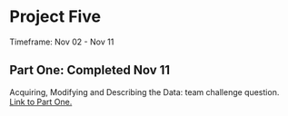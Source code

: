 # Project Five
Timeframe: Nov 02 - Nov 11 <br/>

## Part One: Completed Nov 11
Acquiring, Modifying and Describing the Data: team challenge question. [Link to Part One.](p5part1.md)<br/>
